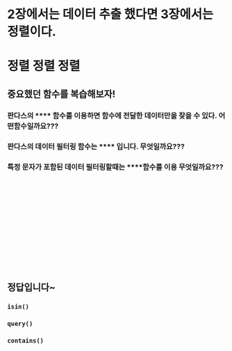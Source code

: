 # 2장에서는 데이터 추출 했다면 3장에서는 정렬이다.
# 정렬 정렬 정렬

## 중요했던 함수를 복습해보자!
### 판다스의 **** 함수를 이용하면 함수에 전달한 데이터만을 찾을 수 있다. 어떤함수일까요???
### 판다스의 데이터 필터링 함수는 **** 입니다. 무엇일까요???
### 특정 문자가 포함된 데이터 필터링할때는 ****함수를 이용 무엇일까요???
<br><br><br><br>
<br><br><br><br>
<br><br><br><br>
## 정답입니다~
### ``isin()``
### ``query()``
###  ``contains()``
